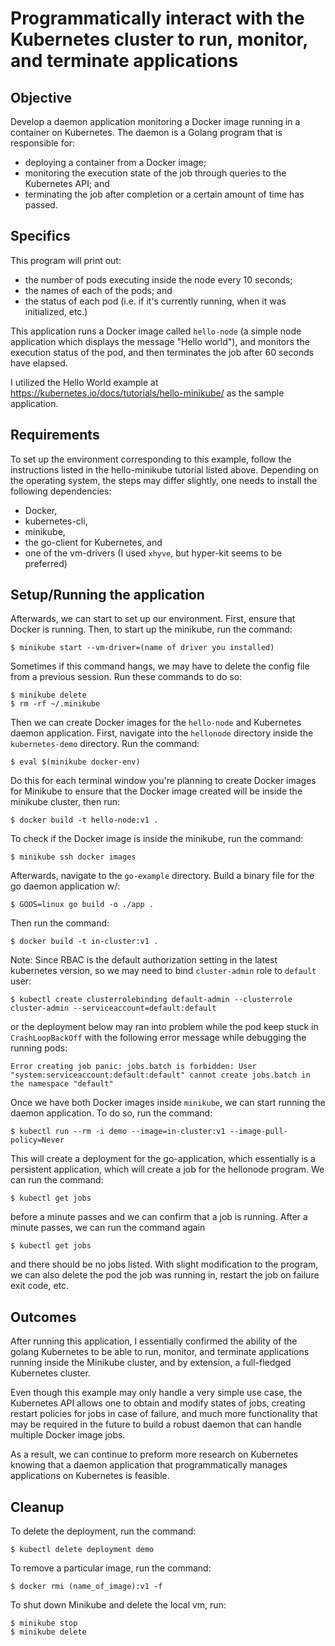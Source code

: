 # Programmatically interact with the Kubernetes cluster to run, monitor, and terminate applications

## Objective

Develop a daemon application monitoring a Docker image running in a container on Kubernetes.
The daemon is a Golang program that is responsible for:
* deploying a container from a Docker image;
* monitoring the execution state of the job through queries to the Kubernetes API; and
* terminating the job after completion or a certain amount of time has passed.

## Specifics

This program will print out:
* the number of pods executing inside the node every 10 seconds;
* the names of each of the pods; and
* the status of each pod (i.e. if it's currently running, when it was initialized, etc.)

This application runs a Docker image called `hello-node` (a simple node application which displays the message "Hello world"), and monitors the execution status of the pod, and then terminates the job after 60 seconds have elapsed.

I utilized the Hello World example at https://kubernetes.io/docs/tutorials/hello-minikube/ as the sample application.

## Requirements

To set up the environment corresponding to this example, follow the instructions listed in the hello-minikube tutorial listed above.
Depending on the operating system, the steps may differ slightly, one needs to install the following dependencies:
* Docker,
* kubernetes-cli,
* minikube,
* the go-client for Kubernetes, and
* one of the vm-drivers (I used `xhyve`, but hyper-kit seems to be preferred)

## Setup/Running the application

Afterwards, we can start to set up our environment.
First, ensure that Docker is running.
Then, to start up the minikube, run the command:

```
$ minikube start --vm-driver=(name of driver you installed)
```

Sometimes if this command hangs, we may have to delete the config file from a previous session. Run these commands to do so:

```
$ minikube delete
$ rm -rf ~/.minikube
```

Then we can create Docker images for the `hello-node` and Kubernetes daemon application.
First, navigate into the `hellonode` directory inside the `kubernetes-demo` directory.
Run the command:
```
$ eval $(minikube docker-env)
```

Do this for each terminal window you're planning to create Docker images for Minikube to ensure that the Docker image created will be inside the minikube cluster, then run:
```
$ docker build -t hello-node:v1 .
```

To check if the Docker image is inside the minikube, run the command:
```
$ minikube ssh docker images
```

Afterwards, navigate to the `go-example` directory.
Build a binary file for the go daemon application w/:
```
$ GOOS=linux go build -o ./app .
```

Then run the command:
```
$ docker build -t in-cluster:v1 .
```

Note: Since RBAC is the default authorization setting in the latest kubernetes version, so we may need to bind `cluster-admin` role to `default` user:

```
$ kubectl create clusterrolebinding default-admin --clusterrole cluster-admin --serviceaccount=default:default
```

or the deployment below may ran into problem while the pod keep stuck in `CrashLoopBackOff` with the following error message while debugging the running pods:

```
Error creating job panic: jobs.batch is forbidden: User "system:serviceaccount:default:default" cannot create jobs.batch in the namespace "default"
```

Once we have both Docker images inside `minikube`, we can start running the daemon application. To do so, run the command:

```
$ kubectl run --rm -i demo --image=in-cluster:v1 --image-pull-policy=Never
```

This will create a deployment for the go-application, which essentially is a persistent application, which will create a job for the hellonode program. We can run the command:
```
$ kubectl get jobs
```

before a minute passes and we can confirm that a job is running. After a minute passes, we can run the command again
```
$ kubectl get jobs
```

and there should be no jobs listed. With slight modification to the program, we can also delete the pod the job was running in, restart the job on failure exit code, etc.

## Outcomes

After running this application, I essentially confirmed the ability of the golang Kubernetes to be able to run, monitor, and terminate applications running inside the Minikube cluster, and by extension, a full-fledged Kubernetes cluster.

Even though this example may only handle a very simple use case, the Kubernetes API allows one to obtain and modify states of jobs, creating restart policies for jobs in case of failure, and much more functionality that may be required in the future to build a robust daemon that can handle multiple Docker image jobs.

As a result, we can continue to preform more research on Kubernetes knowing that a daemon application that programmatically manages applications on Kubernetes is feasible.

## Cleanup

To delete the deployment, run the command:

```
$ kubectl delete deployment demo
```

To remove a particular image, run the command:

```
$ docker rmi (name_of_image):v1 -f
```

To shut down Minikube and delete the local vm, run:

```
$ minikube stop
$ minikube delete
```
